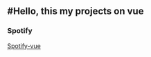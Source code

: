 #Hello, this my projects on vue
---

### Spotify
[Spotify-vue](https://github.com/Nikolyasha/Spotify-vue)

